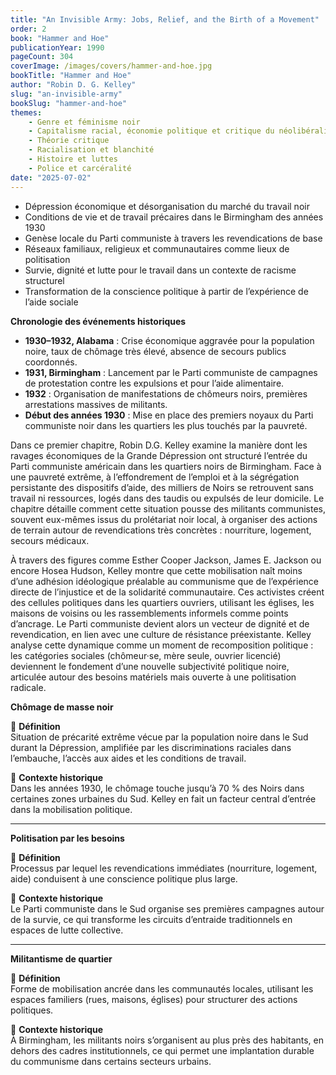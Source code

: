 ```yaml
---
title: "An Invisible Army: Jobs, Relief, and the Birth of a Movement"
order: 2
book: "Hammer and Hoe"
publicationYear: 1990
pageCount: 304
coverImage: /images/covers/hammer-and-hoe.jpg
bookTitle: "Hammer and Hoe"
author: "Robin D. G. Kelley"
slug: "an-invisible-army"
bookSlug: "hammer-and-hoe"
themes: 
    - Genre et féminisme noir
    - Capitalisme racial, économie politique et critique du néolibéralisme
    - Théorie critique
    - Racialisation et blanchité
    - Histoire et luttes
    - Police et carcéralité
date: "2025-07-02"
---
```


<!--themes:start-->
- Dépression économique et désorganisation du marché du travail noir  
- Conditions de vie et de travail précaires dans le Birmingham des années 1930  
- Genèse locale du Parti communiste à travers les revendications de base  
- Réseaux familiaux, religieux et communautaires comme lieux de politisation  
- Survie, dignité et lutte pour le travail dans un contexte de racisme structurel  
- Transformation de la conscience politique à partir de l’expérience de l’aide sociale  

**Chronologie des événements historiques**

- **1930–1932, Alabama** : Crise économique aggravée pour la population noire, taux de chômage très élevé, absence de secours publics coordonnés.  
- **1931, Birmingham** : Lancement par le Parti communiste de campagnes de protestation contre les expulsions et pour l’aide alimentaire.  
- **1932** : Organisation de manifestations de chômeurs noirs, premières arrestations massives de militants.  
- **Début des années 1930** : Mise en place des premiers noyaux du Parti communiste noir dans les quartiers les plus touchés par la pauvreté.
<!--themes:end-->

<!--summary:start-->
Dans ce premier chapitre, Robin D.G. Kelley examine la manière dont les ravages économiques de la Grande Dépression ont structuré l’entrée du Parti communiste américain dans les quartiers noirs de Birmingham. Face à une pauvreté extrême, à l’effondrement de l’emploi et à la ségrégation persistante des dispositifs d’aide, des milliers de Noirs se retrouvent sans travail ni ressources, logés dans des taudis ou expulsés de leur domicile. Le chapitre détaille comment cette situation pousse des militants communistes, souvent eux-mêmes issus du prolétariat noir local, à organiser des actions de terrain autour de revendications très concrètes : nourriture, logement, secours médicaux.

À travers des figures comme Esther Cooper Jackson, James E. Jackson ou encore Hosea Hudson, Kelley montre que cette mobilisation naît moins d’une adhésion idéologique préalable au communisme que de l’expérience directe de l’injustice et de la solidarité communautaire. Ces activistes créent des cellules politiques dans les quartiers ouvriers, utilisant les églises, les maisons de voisins ou les rassemblements informels comme points d’ancrage. Le Parti communiste devient alors un vecteur de dignité et de revendication, en lien avec une culture de résistance préexistante. Kelley analyse cette dynamique comme un moment de recomposition politique : les catégories sociales (chômeur·se, mère seule, ouvrier licencié) deviennent le fondement d’une nouvelle subjectivité politique noire, articulée autour des besoins matériels mais ouverte à une politisation radicale.
<!--summary:end-->

<!--concepts:start-->
**Chômage de masse noir**

🔹 **Définition**  
Situation de précarité extrême vécue par la population noire dans le Sud durant la Dépression, amplifiée par les discriminations raciales dans l’embauche, l’accès aux aides et les conditions de travail.

🔹 **Contexte historique**  
Dans les années 1930, le chômage touche jusqu’à 70 % des Noirs dans certaines zones urbaines du Sud. Kelley en fait un facteur central d’entrée dans la mobilisation politique.

---

**Politisation par les besoins**

🔹 **Définition**  
Processus par lequel les revendications immédiates (nourriture, logement, aide) conduisent à une conscience politique plus large.

🔹 **Contexte historique**  
Le Parti communiste dans le Sud organise ses premières campagnes autour de la survie, ce qui transforme les circuits d’entraide traditionnels en espaces de lutte collective.

---

**Militantisme de quartier**

🔹 **Définition**  
Forme de mobilisation ancrée dans les communautés locales, utilisant les espaces familiers (rues, maisons, églises) pour structurer des actions politiques.

🔹 **Contexte historique**  
À Birmingham, les militants noirs s’organisent au plus près des habitants, en dehors des cadres institutionnels, ce qui permet une implantation durable du communisme dans certains secteurs urbains.
<!--concepts:end-->
